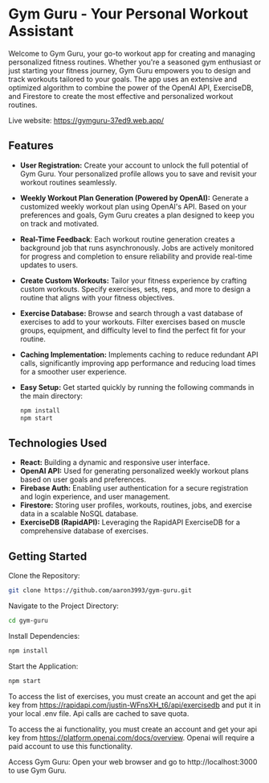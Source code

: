 # Gym Guru - Your Personal Workout Assistant

Welcome to Gym Guru, your go-to workout app for creating and managing personalized fitness routines. Whether you're a seasoned gym enthusiast or just starting your fitness journey, Gym Guru empowers you to design and track workouts tailored to your goals. The app uses an extensive and optimized algorithm to combine the power of the OpenAI API, ExerciseDB, and Firestore to create the most effective and personalized workout routines.

Live website: https://gymguru-37ed9.web.app/

## Features

- **User Registration:** Create your account to unlock the full potential of Gym Guru. Your personalized profile allows you to save and revisit your workout routines seamlessly.

- **Weekly Workout Plan Generation (Powered by OpenAI):** Generate a customized weekly workout plan using OpenAI's API. Based on your preferences and goals, Gym Guru creates a plan designed to keep you on track and motivated.

- **Real-Time Feedback**: Each workout routine generation creates a background job that runs asynchronously. Jobs are actively monitored for progress and completion to ensure reliability and provide real-time updates to users.

- **Create Custom Workouts:** Tailor your fitness experience by crafting custom workouts. Specify exercises, sets, reps, and more to design a routine that aligns with your fitness objectives.

- **Exercise Database:** Browse and search through a vast database of exercises to add to your workouts. Filter exercises based on muscle groups, equipment, and difficulty level to find the perfect fit for your routine.

- **Caching Implementation:** Implements caching to reduce redundant API calls, significantly improving app performance and reducing load times for a smoother user experience.

- **Easy Setup:** Get started quickly by running the following commands in the main directory:
  ```bash
  npm install
  npm start
  ```

## Technologies Used

- **React:** Building a dynamic and responsive user interface.
- **OpenAI API:** Used for generating personalized weekly workout plans based on user goals and preferences.
- **Firebase Auth:** Enabling user authentication for a secure registration and login experience, and user management.
- **Firestore:** Storing user profiles, workouts, routines, jobs, and exercise data in a scalable NoSQL database.
- **ExerciseDB (RapidAPI):** Leveraging the RapidAPI ExerciseDB for a comprehensive database of exercises.

## Getting Started

Clone the Repository:

  ```bash
  git clone https://github.com/aaron3993/gym-guru.git
```

Navigate to the Project Directory:

  ```bash
  cd gym-guru
```

Install Dependencies:

  ```bash
  npm install
```

Start the Application:
  
  ```bash
  npm start
```

To access the list of exercises, you must create an account and get the api key from https://rapidapi.com/justin-WFnsXH_t6/api/exercisedb and put it in your local .env file. Api calls are cached to save quota.

To access the ai functionality, you must create an account and get your api key from https://platform.openai.com/docs/overview. Openai will require a paid account to use this functionality.


Access Gym Guru:
Open your web browser and go to http://localhost:3000 to use Gym Guru.

